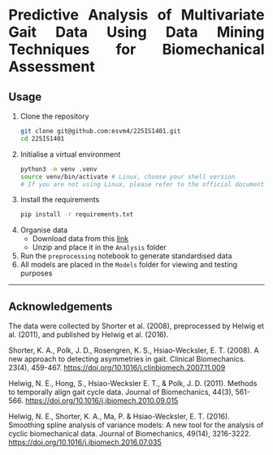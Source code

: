 <h1 align="justify">Predictive Analysis of Multivariate Gait Data Using Data Mining Techniques for Biomechanical Assessment</h1>

## Usage

1. Clone the repository
    ```bash
    git clone git@github.com:esvm4/225IS1401.git
    cd 225IS1401
    ```
2. Initialise a virtual environment
    ```bash
    python3 -m venv .venv
    source venv/bin/activate # Linux, choose your shell version
    # If you are not using Linux, please refer to the official documentation
    ```
3. Install the requirements
    ```bash
    pip install -r requirements.txt
    ```
4. Organise data
    - Download data from this [link](https://archive.ics.uci.edu/static/public/760/multivariate+gait+data.zip)
    - Unzip and place it in the `Analysis` folder
5. Run the `preprocessing` notebook to generate standardised data
6. All models are placed in the `Models` folder for viewing and testing purposes

---

## Acknowledgements

The data were collected by Shorter et al. (2008), preprocessed by Helwig et al. (2011), and published by Helwig et al. (2016).

Shorter, K. A., Polk, J. D., Rosengren, K. S., Hsiao-Wecksler, E. T. (2008). A new approach to detecting asymmetries in gait. Clinical Biomechanics. 23(4), 459-467. https://doi.org/10.1016/j.clinbiomech.2007.11.009

Helwig, N. E., Hong, S., Hsiao-Wecksler E. T., & Polk, J. D. (2011). Methods to temporally align gait cycle data. Journal of Biomechanics, 44(3), 561-566. https://doi.org/10.1016/j.jbiomech.2010.09.015

Helwig, N. E., Shorter, K. A., Ma, P. & Hsiao-Wecksler, E. T. (2016). Smoothing spline analysis of variance models: A new tool for the analysis of cyclic biomechanical data. Journal of Biomechanics, 49(14), 3216-3222. https://doi.org/10.1016/j.jbiomech.2016.07.035
